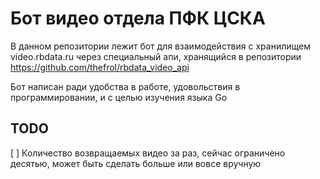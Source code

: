 # Бот видео отдела ПФК ЦСКА

В данном репозитории лежит бот для взаимодействия с хранилищем video.rbdata.ru через специальный апи, хранящийся в репозитории https://github.com/thefrol/rbdata_video_api

Бот написан ради удобства в работе, удовольствия в программировании, и с целью изучения языка Go

## TODO

[ ] Количество возвращаемых видео за раз, сейчас ограничено десятью, может быть сделать больше или вовсе вручную